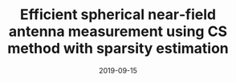 ---
title: "Efficient spherical near‐field antenna measurement using CS method with sparsity estimation"
collection: publications
permalink: 
excerpt: ''
date: 2019-09-15
venue: 'IET Microwaves, Antennas & Propagation'
paperurl: 'https://ietresearch.onlinelibrary.wiley.com/doi/full/10.1049/iet-map.2018.5839'
citation: ''
---